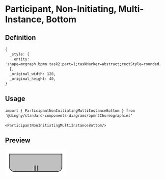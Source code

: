 # Participant, Non-Initiating, Multi-Instance, Bottom

## Definition

```
{
  _style: { 
    entity: 'shape=mxgraph.bpmn.task2;part=1;taskMarker=abstract;rectStyle=rounded;verticalAlign=top;isLoopMultiParallel=1;topLeftStyle=square;topRightStyle=square;fillColor=#C0C0C0;whiteSpace=wrap;html=1;',
  },
  _original_width: 120,
  _original_height: 40,
}
```

## Usage

```
import { ParticipantNonInitiatingMultiInstanceBottom } from '@dinghy/standard-components-diagrams/bpmn2Choreographies'

<ParticipantNonInitiatingMultiInstanceBottom/>
```

## Preview

<img src="./participant-non-initiating-multi-instance-bottom.png" width="200"/>
